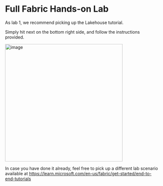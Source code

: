 # Full Fabric Hands-on Lab

As lab 1, we recommend picking up the Lakehouse tutorial.

Simply hit next on the bottom right side, and follow the instructions provided.

<img width="385" alt="image" src="https://github.com/FrancescoCortella/labsforpartners-microsoftfabric/assets/135111177/f37288b5-310a-4adf-9340-1d27a39b7b2a">



In case you have done it already, feel free to pick up a different lab scenario available at https://learn.microsoft.com/en-us/fabric/get-started/end-to-end-tutorials
